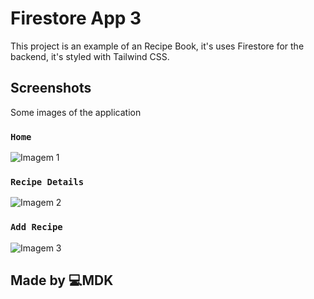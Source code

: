 # Firestore App 3

This project is an example of an Recipe Book, it's uses Firestore for the backend, it's styled with Tailwind CSS.

## Screenshots
Some images of the application

### `Home`

![Imagem 1](https://user-images.githubusercontent.com/33373038/207546126-b412a58d-0be5-473e-bb08-072889c0c8cf.png)

### `Recipe Details`

![Imagem 2](https://user-images.githubusercontent.com/33373038/207546378-6090c602-336c-4f9d-9956-c0891d31ade1.png)

### `Add Recipe`

![Imagem 3](https://user-images.githubusercontent.com/33373038/207546512-e784b084-b674-4cee-b93c-de9db9a1459b.png)


## Made by 💻MDK
